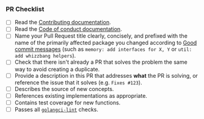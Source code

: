 
### PR Checklist

- [ ] Read the [Contributing documentation](https://github.com/vendasta/langchaingo/blob/main/CONTRIBUTING.md).
- [ ] Read the [Code of conduct documentation](https://github.com/vendasta/langchaingo/blob/main/CODE_OF_CONDUCT.md).
- [ ] Name your Pull Request title clearly, concisely, and prefixed with the name of the primarily affected package you changed according to [Good commit messages](https://go.dev/doc/contribute#commit_messages) (such as `memory: add interfaces for X, Y` or `util: add whizzbang helpers`).
- [ ] Check that there isn't already a PR that solves the problem the same way to avoid creating a duplicate.
- [ ] Provide a description in this PR that addresses **what** the PR is solving, or reference the issue that it solves (e.g. `Fixes #123`).
- [ ] Describes the source of new concepts.
- [ ] References existing implementations as appropriate.
- [ ] Contains test coverage for new functions.
- [ ] Passes all [`golangci-lint`](https://golangci-lint.run/) checks.
